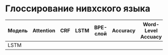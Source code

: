 # Глоссирование нивхского языка



| Модель      | Attention  |    CRF  | LSTM     |  BPE-слой  | Accuracy   | Word-Level Accuacy |
|-------------|------------|---------|----------|------------|------------|--------------------|
|LSTM         |            |         |          |            |            |                    |

